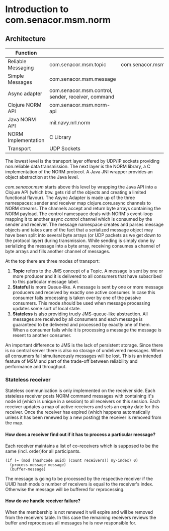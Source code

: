 # Introduction to com.senacor.msm.norm

## Architecture

| Function||||
| ---- | --- | --- | --- |
| Reliable Messaging | com.senacor.msm.topic | com.senacor.msm.stateful | com.senacor.msm.stateless |
| Simple Messages | com.senacor.msm.message |
| Async adapter | com.senacor.msm.control, sender, receiver, command |
| Clojure NORM API | com.senacor.msm.norm-api  |
| Java NORM API | mil.navy.nrl.norm |
| NORM Implementation | C Library |
| Transport | UDP Sockets |

The lowest level is the transport layer offered by UDP/IP sockets providing non.reliable data transmission.
The next layer is the NORM library, a C implementation of the NORM protocol. A Java JNI wrapper provides
an object abstraction at the Java level.

_com.senacor.msm_ starts above this level by wrapping the Java API into a Clojure API 
(which btw. gets rid of the objects and creating a limited functional flavour).
The Async Adapter is made up of the three namespaces: sender and receiver map clojure.core.async channels to
NORM streams. The channels accept and return byte arrays containing the NORM payload.
The control namespace deals with NORM's event-loop mapping it to another async _control_ channel which
is consumed by the sender and receiver.
The message namespace creates and parses message objects and takes care of the fact that a serialized
message object may have been split into several byte arrays (or UDP packets as we get down to the
protocol layer) during transmission. While sending is simply done by serializing the message into a byte
array, receiving consumes a channel of byte arrays and fills another channel of messages.

At the top there are three modes of transport:

1. **Topic** refers to the JMS concept of a Topic. A message is sent by one or more producer and
it is delivered to all consumers that have subscribed to this particular message label.
2. **Stateful** is more Queue-like. A message is sent by one or more message producers and received
by exactly one active consumer. In case this consumer fails processing is taken over by one of
the passive consumers. This mode should be used when message processing updates some sort of local
state.
3. **Stateless** is also providing truely JMS-queue-like abstraction. All messages are received by
all consumers and each message is guaranteed to be delivered and processed by exactly one of them. 
When a consumer fails while it is processing a message the message is resent to another consumer.

An important difference to JMS is the lack of persistent storage. Since there is no central server
there is also no storage of undelivered messages. When all consumers fail simultaneously messages will
be lost. This is an intended feature of MSM and part of the trade-off between reliability and
performance and throughput.

### Stateless receiver

Stateless communication is only implemented on the receiver side. Each stateless receiver
posts NORM command messages with containing it's node id (which is unique in a session) to
all receivers on this session. Each receiver updates a map of active receivers and sets an
expiry date for this receiver. Once the receiver has expired (which happens automatically
unless it has been renewed by a new posting) the receiver is removed from the map.

#### How does a receiver find out if it has to process a particular message?

Each receiver maintains a list of co-receivers which is supposed to be the same (incl.
order)for all participants.

    (if (= (mod (hashCode uuid) (count receivers)) my-index) 0)
      (process-message message)
      (buffer-message)
      
The message is going to be processed by the respective receiver if the UUID hash modulo
number of receivers is equal to the receiver's index. Otherwise the message will be buffered
for reprocessing.

#### How do we handle receiver failure?

When the membership is not renewed it will expire and will be removed from the receivers table.
In this case the remaining receivers reviews the buffer and reprocesses
all messages he is now responsible for.

